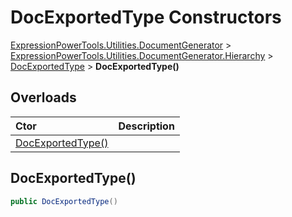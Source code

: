 ﻿# DocExportedType Constructors

[ExpressionPowerTools.Utilities.DocumentGenerator](ExpressionPowerTools.Utilities.DocumentGenerator.a.md) > [ExpressionPowerTools.Utilities.DocumentGenerator.Hierarchy](ExpressionPowerTools.Utilities.DocumentGenerator.Hierarchy.n.md) > [DocExportedType](ExpressionPowerTools.Utilities.DocumentGenerator.Hierarchy.DocExportedType.cs.md) > **DocExportedType()**



## Overloads

| Ctor | Description |
| :-- | :-- |
| [DocExportedType()](#ctor-0) |

<a name="#ctor-0"></a>
## DocExportedType()



```csharp
public DocExportedType()
```


